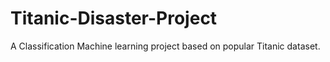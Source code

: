 # Titanic-Disaster-Project

A Classification Machine learning project based on popular Titanic dataset.
